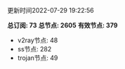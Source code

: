 更新时间2022-07-29 19:22:56

**总订阅: 73**
**总节点: 2605**
**有效节点: 379**
- v2ray节点: 48
- ss节点: 282
- trojan节点: 49
